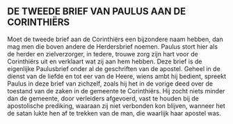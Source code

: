 ## DE TWEEDE BRIEF VAN PAULUS AAN DE CORINTHIËRS

Moet de tweede brief aan de Corinthiërs een bijzondere naam hebben, dan mag men die boven andere de Herdersbrief noemen. Paulus stort hier als de herder en zielverzorger, in tedere, trouwe zorg zijn hart voor de Corinthiërs uit en verklaart wat zij aan hem hebben. Deze brief is de eigenlijke Paulusbrief onder al de geschriften van de apostel. Geheel in de dienst van de liefde en tot eer van de Heere, wiens ambt hij bedient, spreekt Paulus in deze brief van zichzelf, zoals hij het in de vorige deed over de toestand van de zaken in de gemeente te Corinthiërs. Hij zocht niets minder dan de gemeente, door verleiders afgevoerd, vast te houden bij de apostolische prediking, waaraan zij niet verbonden kon blijven, wanneer het de satan lukte hen af te trekken van de man, die waarlijk haar apostel was.

